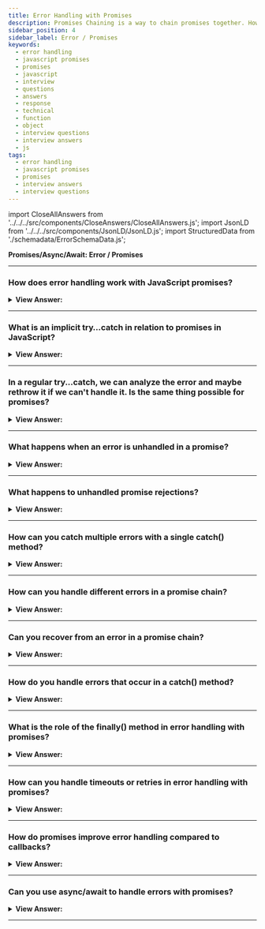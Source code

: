 ```yaml
---
title: Error Handling with Promises
description: Promises Chaining is a way to chain promises together. How is error handling achieved with promises in JavaScript? Pass Your Next Frontend Interview
sidebar_position: 4
sidebar_label: Error / Promises
keywords:
  - error handling
  - javascript promises
  - promises
  - javascript
  - interview
  - questions
  - answers
  - response
  - technical
  - function
  - object
  - interview questions
  - interview answers
  - js
tags:
  - error handling
  - javascript promises
  - promises
  - interview answers
  - interview questions
---
```



import CloseAllAnswers from '../../../src/components/CloseAnswers/CloseAllAnswers.js';
import JsonLD from '../../../src/components/JsonLD/JsonLD.js';
import StructuredData from './schemadata/ErrorSchemaData.js';

<JsonLD data={StructuredData} />

<head>
  <title>Error Handling with Promises | HelloJavaScript.info</title>
</head>

**Promises/Async/Await: Error / Promises**

<CloseAllAnswers />

---

### How does error handling work with JavaScript promises?

<details>
  <summary><strong>View Answer:</strong></summary>
  <div>
  <div><strong>Interview Response:</strong> Promises in JavaScript provide a .catch() method to handle errors. If a promise is rejected, the associated .catch() block is executed, allowing for error handling and recovery.
</div><br />
  <div><strong className="codeExample">Code Example:</strong><br /><br />

  <div></div>

```js
function fetchUserData() {
  return new Promise((resolve, reject) => {
    // Simulating an asynchronous operation
    setTimeout(() => {
      const user = { id: 1, name: 'John Doe' };

      // Simulating an error condition
      if (!user) {
        reject('Failed to fetch user data.');
      } else {
        resolve(user);
      }
    }, 2000);
  });
}

fetchUserData()
  .then(user => {
    console.log('User data:', user);
  })
  .catch(error => {
    console.error('Error:', error);
  });

```

  </div>
  </div>
</details>

---

### What is an implicit try…catch in relation to promises in JavaScript?

<details>
  <summary><strong>View Answer:</strong></summary>
  <div>
  <div><strong>Interview Response:</strong> An implicit try-catch in Promises refers to the automatic error capturing by Promises, wrapping the code inside "then" or "catch" callbacks, making it unnecessary to use explicit try-catch blocks.
</div><br />
  <div><strong>Technical Response:</strong> The code of a promise executor and promise handlers have an "invisible try..catch" around it. If an exception happens, it gets caught and treated as a rejection. This outcome happens not only in the executor function but also in its handlers. If we throw inside a .then handler, that means a rejected promise, so the control jumps to the nearest error handler. This outcome happens for all errors, not just those caused by the throw statement, including programming errors.
</div><br />
  <div><strong className="codeExample">Code Example:</strong><br /><br />

  <div></div>

```js
new Promise((resolve, reject) => {
  throw new Error('Whoops!');
}).catch(console.log); // Error: Whoops!

// Works exactly the same as this:

new Promise((resolve, reject) => {
  reject(new Error('Whoops!'));
}).catch(console.log); // Error: Whoops!

// Example in dot then
new Promise((resolve, reject) => {
  resolve('ok');
})
  .then((result) => {
    throw new Error('Whoops!'); // rejects the promise
  })
  .catch(console.log); // Error: Whoops!
```

  </div>
  </div>
</details>

---

### In a regular try...catch, we can analyze the error and maybe rethrow it if we can't handle it. Is the same thing possible for promises?

<details>
  <summary><strong>View Answer:</strong></summary>
  <div>
  <div><strong>Interview Response:</strong> Yes, the same thing is possible for promises. If we throw inside .catch, the control goes to the next closest error handler, and if we handle the error and finish usually, it continues to the next closest successful Promise.then() handler.
</div><br />
  <div><strong className="codeExample">Code Example:</strong><br /><br />

  <div></div>

```js
// the execution: catch -> then
new Promise((resolve, reject) => {
  throw new Error('Whoops!');
})
  .catch(function (error) {
    console.log('The error is handled, continue normally');
  })
  .then(() => console.log('Next successful handler runs'));
```

  </div>
  </div>
</details>

---

### What happens when an error is unhandled in a promise?

<details>
  <summary><strong>View Answer:</strong></summary>
  <div>
  <div><strong>Interview Response:</strong> When an error is unhandled in a Promise, it results in an unhandled Promise rejection. Modern JavaScript environments, like Node.js and browsers, emit a warning or event for unhandled rejections.
</div><br />
  <div><strong>Technical Response:</strong> In practice, something has gone wrong, just like with regular unhandled code errors. The script terminates with an error message on the console. Unhandled promise rejections behave similarly, and the JavaScript engine monitors such rejections and emits a global error in such cases. We may catch such errors in the browser by utilizing the event `unhandledrejection`.
</div><br />
  <div><strong className="codeExample">Code Example:</strong><br /><br />

  <div></div>

```js
window.addEventListener('unhandledrejection', function (event) {
  // the event object has two special properties:
  console.log(event.promise); // [object Promise] - the promise that generated the error
  console.log(event.reason); // Error: Whoops! - the unhandled error object
});

new Promise(function () {
  throw new Error('Whoops!');
}); // no catch to handle the error
```

  </div>
  </div>
</details>

---

### What happens to unhandled promise rejections?

<details>
  <summary><strong>View Answer:</strong></summary>
  <div>
  <div><strong>Interview Response:</strong> Unhandled promise rejections generate a warning in most environments and may be treated as uncaught exceptions, potentially causing memory leaks or unexpected application behavior if not properly addressed.
  </div>
  </div>
</details>

---

### How can you catch multiple errors with a single catch() method?

<details>
  <summary><strong>View Answer:</strong></summary>
  <div>
  <div><strong>Interview Response:</strong> A single catch() method in a promise chain will handle any errors from preceding promises, allowing centralized error handling and reducing the need for multiple error handlers in the chain.
  </div>
  </div>
</details>

---

### How can you handle different errors in a promise chain?

<details>
  <summary><strong>View Answer:</strong></summary>
  <div>
  <div><strong>Interview Response:</strong> To handle different errors in a promise chain, place catch() methods after each then() method, allowing you to specifically handle errors related to each individual asynchronous operation or use conditional statements within a single catch().
  </div>
  </div>
</details>

---

### Can you recover from an error in a promise chain?

<details>
  <summary><strong>View Answer:</strong></summary>
  <div>
  <div><strong>Interview Response:</strong> Yes, you can recover from an error in a promise chain by returning a new promise or value from within a catch() method, allowing the chain to continue or perform a different action based on the error.
  </div>
  </div>
</details>

---

### How do you handle errors that occur in a catch() method?

<details>
  <summary><strong>View Answer:</strong></summary>
  <div>
  <div><strong>Interview Response:</strong> To handle errors that occur in a catch() method, attach another catch() method after the first one, which will handle any errors thrown or unhandled rejections from the preceding catch() callback.
  </div>
  </div>
</details>

---

### What is the role of the finally() method in error handling with promises?

<details>
  <summary><strong>View Answer:</strong></summary>
  <div>
  <div><strong>Interview Response:</strong> The finally() method in promises executes regardless of the promise's outcome, allowing you to run cleanup or follow-up code after both successful resolution and error rejection, without impacting error handling.
  </div>
  </div>
</details>

---

### How can you handle timeouts or retries in error handling with promises?

<details>
  <summary><strong>View Answer:</strong></summary>
  <div>
  <div><strong>Interview Response:</strong> To handle timeouts or retries with promises, use Promise.race() or custom logic within a promise executor function to reject or resolve based on time elapsed, then handle the resulting error or retry within a catch() method.
  </div>
  </div>
</details>

---

### How do promises improve error handling compared to callbacks?

<details>
  <summary><strong>View Answer:</strong></summary>
  <div>
  <div><strong>Interview Response:</strong> Promises improve error handling compared to callbacks by providing a cleaner, more maintainable structure through chaining, centralized error handling with catch(), and better propagation of errors across asynchronous operations.
  </div>
  </div>
</details>

---

### Can you use async/await to handle errors with promises?

<details>
  <summary><strong>View Answer:</strong></summary>
  <div>
  <div><strong>Interview Response:</strong> Yes, async/await can be used for error handling with promises by using try-catch blocks within async functions, allowing you to handle promise rejections in a synchronous-like manner, improving code readability and structure.
  </div>
  </div>
</details>

---
